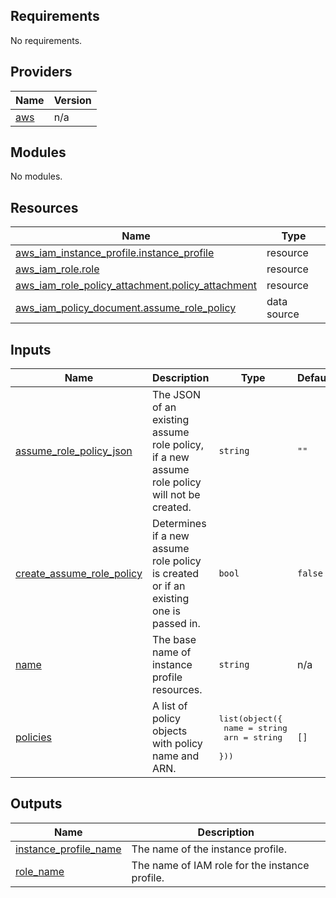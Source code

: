 ## Requirements

No requirements.

## Providers

| Name | Version |
|------|---------|
| <a name="provider_aws"></a> [aws](#provider\_aws) | n/a |

## Modules

No modules.

## Resources

| Name | Type |
|------|------|
| [aws_iam_instance_profile.instance_profile](https://registry.terraform.io/providers/hashicorp/aws/latest/docs/resources/iam_instance_profile) | resource |
| [aws_iam_role.role](https://registry.terraform.io/providers/hashicorp/aws/latest/docs/resources/iam_role) | resource |
| [aws_iam_role_policy_attachment.policy_attachment](https://registry.terraform.io/providers/hashicorp/aws/latest/docs/resources/iam_role_policy_attachment) | resource |
| [aws_iam_policy_document.assume_role_policy](https://registry.terraform.io/providers/hashicorp/aws/latest/docs/data-sources/iam_policy_document) | data source |

## Inputs

| Name | Description | Type | Default | Required |
|------|-------------|------|---------|:--------:|
| <a name="input_assume_role_policy_json"></a> [assume\_role\_policy\_json](#input\_assume\_role\_policy\_json) | The JSON of an existing assume role policy, if a new assume role policy will not be created. | `string` | `""` | no |
| <a name="input_create_assume_role_policy"></a> [create\_assume\_role\_policy](#input\_create\_assume\_role\_policy) | Determines if a new assume role policy is created or if an existing one is passed in. | `bool` | `false` | no |
| <a name="input_name"></a> [name](#input\_name) | The base name of instance profile resources. | `string` | n/a | yes |
| <a name="input_policies"></a> [policies](#input\_policies) | A list of policy objects with policy name and ARN. | <pre>list(object({<br>    name = string<br>    arn  = string<br>  }))</pre> | `[]` | no |

## Outputs

| Name | Description |
|------|-------------|
| <a name="output_instance_profile_name"></a> [instance\_profile\_name](#output\_instance\_profile\_name) | The name of the instance profile. |
| <a name="output_role_name"></a> [role\_name](#output\_role\_name) | The name of IAM role for the instance profile. |
